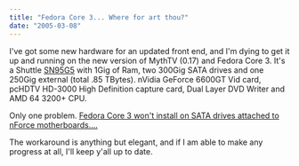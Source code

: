 ```yaml
---
title: "Fedora Core 3... Where for art thou?"
date: "2005-03-08"
---
```


I've got some new hardware for an updated front end, and I'm dying to get it up and running on the new version of MythTV (0.17) and Fedora Core 3. It's a Shuttle [SN95G5](http://global.shuttle.com/Product/Barebone/SN95G5.asp) with 1Gig of Ram, two 300Gig SATA drives and one 250Gig external (total .85 TBytes). nVidia GeForce 6600GT Vid card, pcHDTV HD-3000 High Definition capture card, Dual Layer DVD Writer and AMD 64 3200+ CPU.  
  
Only one problem. [Fedora Core 3 won't install on SATA drives attached to nForce motherboards....](http://www.nforcershq.com/forum/viewtopic.php?t=57794)  
  
The workaround is anything but elegant, and if I am able to make any progress at all, I'll keep y'all up to date.
